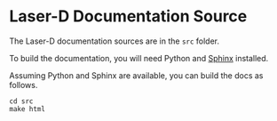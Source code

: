 # Laser-D Documentation Source

The Laser-D documentation sources are in the `src` folder.

To build the documentation, you will need Python and [Sphinx](https://www.sphinx-doc.org/en/master/index.html) installed.

Assuming Python and Sphinx are available, you can build the docs as follows.

```
cd src
make html
```
